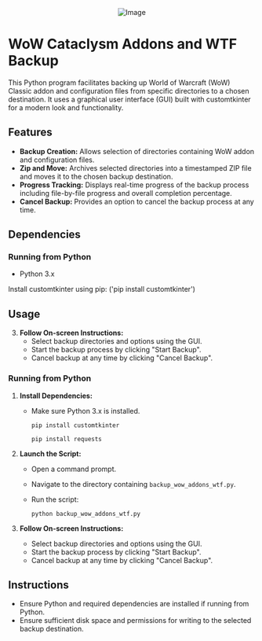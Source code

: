 <div align="center">
  <img src="https://github.com/user-attachments/assets/758b3c4a-d3f3-4712-a3b4-0011de891b71" alt="Image" />
</div>

# WoW Cataclysm Addons and WTF Backup

This Python program facilitates backing up World of Warcraft (WoW) Classic addon and configuration files from specific directories to a chosen destination. It uses a graphical user interface (GUI) built with customtkinter for a modern look and functionality.

## Features

- **Backup Creation:** Allows selection of directories containing WoW addon and configuration files.
- **Zip and Move:** Archives selected directories into a timestamped ZIP file and moves it to the chosen backup destination.
- **Progress Tracking:** Displays real-time progress of the backup process including file-by-file progress and overall completion percentage.
- **Cancel Backup:** Provides an option to cancel the backup process at any time.

## Dependencies

### Running from Python

- Python 3.x

Install customtkinter using pip: ('pip install customtkinter')

## Usage

3. **Follow On-screen Instructions:**
   - Select backup directories and options using the GUI.
   - Start the backup process by clicking "Start Backup".
   - Cancel backup at any time by clicking "Cancel Backup".

### Running from Python

1. **Install Dependencies:**
   - Make sure Python 3.x is installed.

     ```
     pip install customtkinter
     ```
     ```
     pip install requests
     ```

2. **Launch the Script:**
   - Open a command prompt.
   - Navigate to the directory containing `backup_wow_addons_wtf.py`.
   - Run the script:
     
     ```
     python backup_wow_addons_wtf.py
     ```

3. **Follow On-screen Instructions:**
   - Select backup directories and options using the GUI.
   - Start the backup process by clicking "Start Backup".
   - Cancel backup at any time by clicking "Cancel Backup".

## Instructions

- Ensure Python and required dependencies are installed if running from Python.
- Ensure sufficient disk space and permissions for writing to the selected backup destination.
